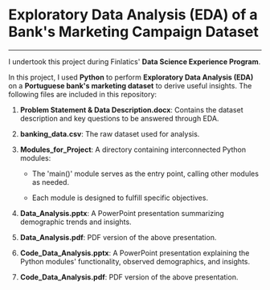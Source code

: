 # Exploratory Data Analysis (EDA) of a Bank's Marketing Campaign Dataset
---
I undertook this project during Finlatics' **Data Science Experience Program**.

In this project, I used **Python** to perform **Exploratory Data Analysis (EDA)** on a **Portuguese bank's marketing dataset** to derive useful insights. The following files are included in this repository:

1. **Problem Statement & Data Description.docx**: Contains the dataset description and key questions to be answered through EDA.
2. **banking_data.csv**: The raw dataset used for analysis.
3. **Modules_for_Project**:
A directory containing interconnected Python modules:

   - The 'main()' module serves as the entry point, calling other modules as needed.
   
   - Each module is designed to fulfill specific objectives.
   
4. **Data_Analysis.pptx**: A PowerPoint presentation summarizing demographic trends and insights.
5. **Data_Analysis.pdf**: PDF version of the above presentation.
6.  **Code_Data_Analysis.pptx**: A PowerPoint presentation explaining the Python modules' functionality, observed demographics, and insights.
7.  **Code_Data_Analysis.pdf**: PDF version of the above presentation.
